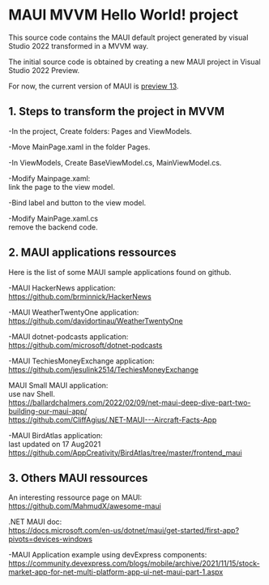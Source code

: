 # MAUI MVVM Hello World! project
This source code contains the MAUI default project generated by visual Studio 2022 transformed in a MVVM way.

The initial source code is obtained by creating a new MAUI project in Visual Studio 2022 Preview.

For now, the current version of MAUI is [preview 13](https://devblogs.microsoft.com/dotnet/announcing-net-maui-preview-13/). 

## 1. Steps to transform the project in MVVM

-In the project, Create folders: Pages and ViewModels.

-Move MainPage.xaml in the folder Pages.

-In ViewModels, Create BaseViewModel.cs, MainViewModel.cs.

-Modify Mainpage.xaml:<br>
link the page to the view model.

-Bind label and button to the view model.

-Modify MainPage.xaml.cs<br>
remove the backend code.


## 2. MAUI applications ressources

Here is the list of some MAUI sample applications found on github.

-MAUI HackerNews application:<br>
https://github.com/brminnick/HackerNews

-MAUI WeatherTwentyOne application:<br>
https://github.com/davidortinau/WeatherTwentyOne

-MAUI dotnet-podcasts application:<br>
https://github.com/microsoft/dotnet-podcasts

-MAUI TechiesMoneyExchange application:<br>
https://github.com/jesulink2514/TechiesMoneyExchange

MAUI Small MAUI application:<br>
use nav Shell.<br>
https://ballardchalmers.com/2022/02/09/net-maui-deep-dive-part-two-building-our-maui-app/<br>
https://github.com/CliffAgius/.NET-MAUI---Aircraft-Facts-App


-MAUI BirdAtlas application:<br>
last updated on 17 Aug2021<br>
https://github.com/AppCreativity/BirdAtlas/tree/master/frontend_maui

## 3. Others MAUI ressources

An interesting ressource page on MAUI:<br>
https://github.com/MahmudX/awesome-maui

.NET MAUI doc:<br>
https://docs.microsoft.com/en-us/dotnet/maui/get-started/first-app?pivots=devices-windows

-MAUI Application example using devExpress components:<br>
https://community.devexpress.com/blogs/mobile/archive/2021/11/15/stock-market-app-for-net-multi-platform-app-ui-net-maui-part-1.aspx
